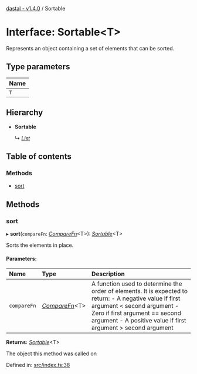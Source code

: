 [dastal - v1.4.0](../README.md) / Sortable

# Interface: Sortable<T\>

Represents an object containing a set of elements that can be sorted.

## Type parameters

| Name |
| :------ |
| `T` |

## Hierarchy

* **Sortable**

  ↳ [*List*](list.md)

## Table of contents

### Methods

- [sort](sortable.md#sort)

## Methods

### sort

▸ **sort**(`compareFn`: [*CompareFn*](../README.md#comparefn)<T\>): [*Sortable*](sortable.md)<T\>

Sorts the elements in place.

#### Parameters:

| Name | Type | Description |
| :------ | :------ | :------ |
| `compareFn` | [*CompareFn*](../README.md#comparefn)<T\> | A function used to determine the order of elements.  It is expected to return: - A negative value if first argument < second argument - Zero if first argument == second argument - A positive value if first argument > second argument |

**Returns:** [*Sortable*](sortable.md)<T\>

The object this method was called on

Defined in: [src/index.ts:38](https://github.com/havelessbemore/dastal/blob/dba59a5/src/index.ts#L38)
